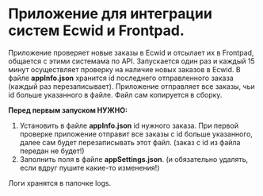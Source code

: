# Приложение для интеграции систем Ecwid и Frontpad.

Приложение проверяет новые заказы в Ecwid и отсылает их в Frontpad, общается с этими системама по API.
Запускается один раз и каждый 15 минут осуществляет проверку на наличие новых заказов в Ecwid. В файле **appInfo.json** хранится id последнего отправленного заказа (каждый раз перезаписывает). Приложение отправляет все заказы, чьи id больше указанного в файле. Файл сам копируется в сборку. 

**Перед первым запуском НУЖНО:**
1. Установить в файле **appInfo.json** id нужного заказа. При первой проверке приложение отправит все заказы с id больше указанного, далее сам будет перезаписывать этот файл. (заказ с id из файла передан не будет!)
2. Заполнить поля в файле **appSettings.json**. (и обязательно удалять, если вдруг пушите какие-то изменения!)

Логи хранятся в папочке logs.

